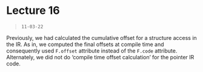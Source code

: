 # Lecture 16

> `11-03-22`

Previously, we had calculated the cumulative offset for a structure access in the IR. As in, we computed the final offsets at compile time and consequently used `F.offset` attribute instead of the `F.code` attribute. Alternately, we did not do ‘compile time offset calculation’ for the pointer IR code. 